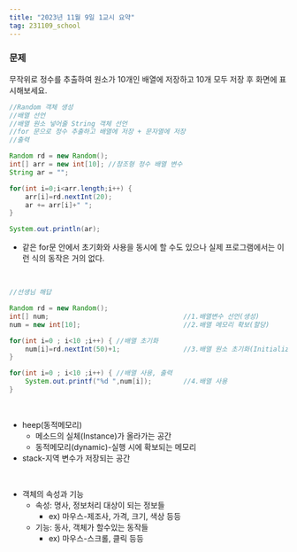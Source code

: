 ```yaml
---
title: "2023년 11월 9일 1교시 요약"
tag: 231109_school
---
```


### 문제
무작위로 정수를 추출하여 원소가 10개인 배열에 저장하고 10개 모두 저장 후 화면에 표시해보세요.

```java
//Random 객체 생성
//배열 선언
//배열 원소 넣어줄 String 객체 선언
//for 문으로 정수 추출하고 배열에 저장 + 문자열에 저장
//출력

Random rd = new Random();
int[] arr = new int[10]; //참조형 정수 배열 변수
String ar = "";

for(int i=0;i<arr.length;i++) {
    arr[i]=rd.nextInt(20);
    ar += arr[i]+" ";
}

System.out.println(ar);
```
- 같은 for문 안에서 초기화와 사용을 동시에 할 수도 있으나 실제 프로그램에서는 이런 식의 동작은 거의 없다.

<br>

```java
//선생님 해답

Random rd = new Random();
int[] num;		   							//1.배열변수 선언(생성)
num = new int[10]; 							//2.배열 메모리 확보(할당)

for(int i=0 ; i<10 ;i++) { //배열 초기화 
    num[i]=rd.nextInt(50)+1;    			//3.배열 원소 초기화(Initialization)
}

for(int i=0 ; i<10 ;i++) { //배열 사용, 출력
    System.out.printf("%d ",num[i]);		//4.배열 사용
}
```
<br>

- heep(동적메모리)
  - 메소드의 실체(Instance)가 올라가는 공간
  - 동적메모리(dynamic)-실행 시에 확보되는 메모리
- stack-지역 변수가 저장되는 공간

<br>

- 객체의 속성과 기능
  - 속성: 명사, 정보처리 대상이 되는 정보들
    - ex) 마우스-제조사, 가격, 크기, 색상 등등
  - 기능: 동사, 객체가 할수있는 동작들
    - ex) 마우스-스크롤, 클릭 등등
